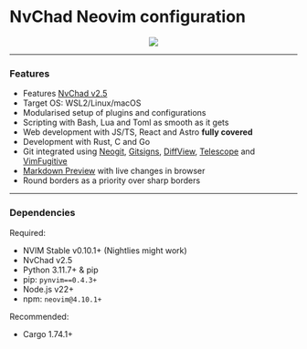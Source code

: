 # NvChad Neovim configuration

<p align="center"><img src="https://private-user-images.githubusercontent.com/118340413/375195973-49afb142-a9b3-41aa-979e-9cdfefe52350.png?jwt=eyJhbGciOiJIUzI1NiIsInR5cCI6IkpXVCJ9.eyJpc3MiOiJnaXRodWIuY29tIiwiYXVkIjoicmF3LmdpdGh1YnVzZXJjb250ZW50LmNvbSIsImtleSI6ImtleTUiLCJleHAiOjE3Mjg3MzgzMjIsIm5iZiI6MTcyODczODAyMiwicGF0aCI6Ii8xMTgzNDA0MTMvMzc1MTk1OTczLTQ5YWZiMTQyLWE5YjMtNDFhYS05NzllLTljZGZlZmU1MjM1MC5wbmc_WC1BbXotQWxnb3JpdGhtPUFXUzQtSE1BQy1TSEEyNTYmWC1BbXotQ3JlZGVudGlhbD1BS0lBVkNPRFlMU0E1M1BRSzRaQSUyRjIwMjQxMDEyJTJGdXMtZWFzdC0xJTJGczMlMkZhd3M0X3JlcXVlc3QmWC1BbXotRGF0ZT0yMDI0MTAxMlQxMzAwMjJaJlgtQW16LUV4cGlyZXM9MzAwJlgtQW16LVNpZ25hdHVyZT0yZTAwZDY5ZjI4MmRjMTI3MjBhOWJmNTFhYzFiYmVmNzMyMzhmNTk2MzQwMTgwYjg3MGZiNTYzNzE4NDcxZGY2JlgtQW16LVNpZ25lZEhlYWRlcnM9aG9zdCJ9.JobYqv7PiMCY2to2zeCSHhFTlIjHY3gK9IJxZ-Zqd0k"></p>
<hr>

### Features

- Features [NvChad v2.5](https://nvchad.com/news/v2.5_release)
- Target OS: WSL2/Linux/macOS
- Modularised setup of plugins and configurations
- Scripting with Bash, Lua and Toml as smooth as it gets
- Web development with JS/TS, React and Astro **fully covered**
- Development with Rust, C and Go
- Git integrated using [Neogit](https://github.com/NeogitOrg/neogit),
  [Gitsigns](https://github.com/lewis6991/gitsigns.nvim),
  [DiffView](https://github.com/sindrets/diffview.nvim),
  [Telescope](https://github.com/nvim-telescope/telescope.nvim?tab=readme-ov-file#git-pickers)
  and [VimFugitive](https://github.com/tpope/vim-fugitive)
- [Markdown Preview](https://github.com/iamcco/markdown-preview.nvim) with live
  changes in browser
- Round borders as a priority over sharp borders

<!-- >[!TIP] -->
<!-- > Pair with <a href="https://github.com/mgastonportillo/wezterm-config"> my -->
<!-- > Wezterm configuration</a> for a smoother experience -->
<!---->
<!-- >[!WARNING] > **Disclaimer**: I frequently use `git rebase -i` to streamline my -->
<!-- > configuration. if you plan to use `lazy-lock.json` to stick with certain -->
<!-- > snapshots of the config, you might have a hard time due to changing commit -->
<!-- > hashes. -->

<hr>

### Dependencies

Required:

- NVIM Stable v0.10.1+ (Nightlies might work)
- NvChad v2.5
- Python 3.11.7+ & pip
- pip: `pynvim==0.4.3+`
- Node.js v22+
- npm: `neovim@4.10.1+`

Recommended:

- Cargo 1.74.1+
